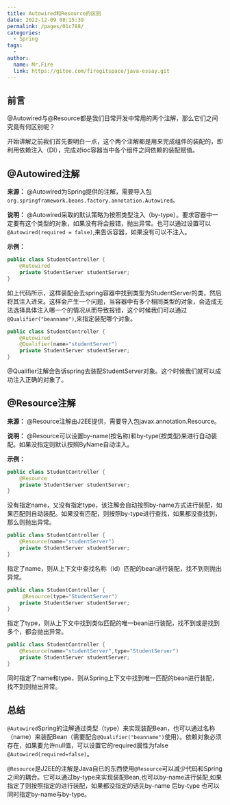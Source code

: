 ```yaml
---
title: Autowired和Resource的区别
date: 2022-12-09 08:15:39
permalink: /pages/01c788/
categories:
  - Spring
tags:
  - 
author: 
  name: Mr.Fire
  link: https://gitee.com/firegitspace/java-essay.git
---
```

## 前言
@Autowired与@Resource都是我们日常开发中常用的两个注解，那么它们之间究竟有何区别呢？

开始讲解之前我们首先要明白一点，这个两个注解都是用来完成组件的装配的，即利用依赖注入（DI），完成对ioc容器当中各个组件之间依赖的装配赋值。

## @Autowired注解
**来源：** @Autowired为Spring提供的注解，需要导入包`org.springframework.beans.factory.annotation.Autowired`。

**说明：** @Autowired采取的默认策略为按照类型注入（by-type）。要求容器中一定要有这个类型的对象，如果没有将会报错，抛出异常。也可以通过设置可以`@Autowired(required = false)`,来告诉容器，如果没有可以不注入。

**示例：**
```java
public class StudentController {
    @Autowired
    private StudentServer studentServer; 
}
```
如上代码所示，这样装配会去spring容器中找到类型为StudentServer的类，然后将其注入进来。这样会产生一个问题，当容器中有多个相同类型的对象，会造成无法选择具体注入哪一个的情况从而导致报错，这个时候我们可以通过`@Qualifier("beanname")`,来指定装配哪个对象。
```java
public class StudentController {
    @Autowired
    @Qualifier(name="studentServer")    
    private StudentServer studentServer; 
}
```
@Qualifier注解会告诉spring去装配StudentServer对象。这个时候我们就可以成功注入正确的对象了。

## @Resource注解
**来源：** @Resource注解由J2EE提供，需要导入包javax.annotation.Resource。

**说明：** @Resource可以设置by-name(按名称)和by-type(按类型)来进行自动装配。如果没指定则默认按照ByName自动注入。

**示例：**
```java
public class StudentController {
    @Resource  
    private StudentServer studentServer; 
}
```

没有指定name，又没有指定type，该注解会自动按照by-name方式进行装配，如果匹配则自动装配。如果没有匹配，则按照by-type进行查找，如果都没查找到，那么则抛出异常。
```java
public class StudentController {
    @Resource(name="studentServer")  
    private StudentServer studentServer; 
}
```

指定了name，则从上下文中查找名称（id）匹配的bean进行装配，找不到则抛出异常。
```java
public class StudentController {
     @Resource(type="StudentServer")   
    private StudentServer studentServer; 
}
```
指定了type，则从上下文中找到类似匹配的唯一bean进行装配，找不到或是找到多个，都会抛出异常。
```java
public class StudentController {
    @Resource(name="studentServer",type="StudentServer")  
    private StudentServer studentServer; 
}
```

同时指定了name和type，则从Spring上下文中找到唯一匹配的bean进行装配，找不到则抛出异常。

## 总结
`@Autowired`Spring的注解通过类型（type）来实现装配Bean，也可以通过名称（name）来装配Bean（需要配合`@Qualifier("beanname")`使用）。依赖对象必须存在，如果要允许null值，可以设置它的required属性为false `@Autowired(required=false)`。

`@Resource`是J2EE的注解是Java自已的东西使用`@Resource`可以减少代码和Spring之间的耦合。它可以通过by-type来实现装配Bean,也可以by-name进行装配,如果指定了则按照指定的进行装配，如果都没指定的话先by-name 后by-type 也可以同时指定by-name与by-type。
